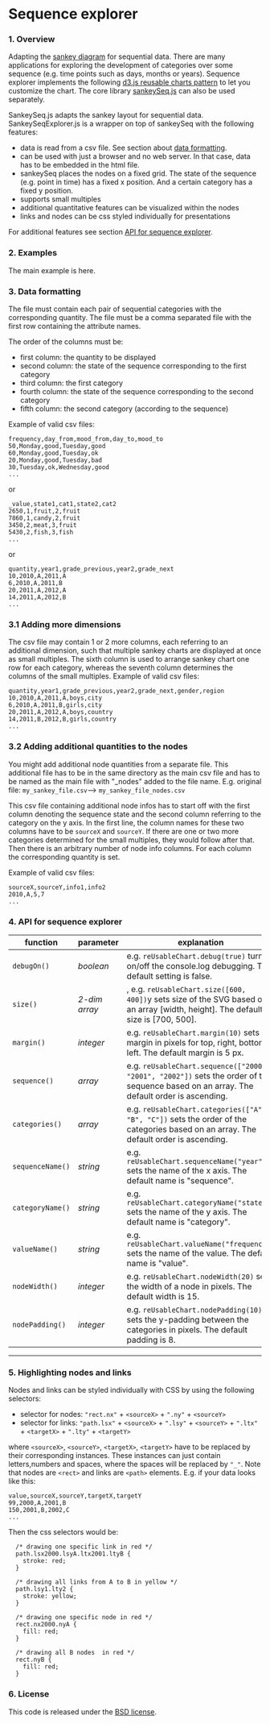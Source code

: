 # Sequence explorer
### 1. Overview
Adapting the [sankey diagram](https://bost.ocks.org/mike/sankey/) for sequential data. There are many applications for exploring the development of categories over some sequence (e.g. time points such as days, months or years).
Sequence explorer implements the following [d3.js reusable charts pattern](https://github.com/EE2dev/d3-template) to let you customize the chart. The core library [sankeySeq.js](docs/README.md) can also be used separately.

SankeySeq.js adapts the sankey layout for sequential data. SankeySeqExplorer.js is a wrapper on top of sankeySeq with the following features:
* data is read from a csv file. See section about [data formatting](#3-data-formatting).
* can be used with just a browser and no web server. In that case, data has to be embedded in the html file. 
* sankeySeq places the nodes on a fixed grid. The state of the sequence (e.g. point in time) has a fixed x position. And a certain category has a fixed y position.
* supports small multiples
* additional quantitative features can be visualized within the nodes
* links and nodes can be css styled individually for presentations

For additional features see section [API for sequence explorer](#4-api-for-sequence-explorer).

<!--
[Here](https://youtu.be/B8a2O6L31_w) is a link to a video explaining how to use item explorer with your own data and [here](http://www.ankerst.de/Mihael/proj/mbc/) is a web site introducing item explorer.
--->

### 2. Examples
The main example is here.

### 3. Data formatting

The file must contain each pair of sequential categories with the corresponding quantity.
The file must be a comma separated file with the first row containing the attribute names.

The order of the columns must be:
* first column: the quantity to be displayed 
* second column: the state of the sequence corresponding to the first category 
* third column: the first category
* fourth column: the state of the sequence corresponding to the second category 
* fifth column: the second category (according to the sequence)

Example of valid csv files:
```
frequency,day_from,mood_from,day_to,mood_to
50,Monday,good,Tuesday,good
60,Monday,good,Tuesday,ok
20,Monday,good,Tuesday,bad
30,Tuesday,ok,Wednesday,good
...
```
or
```
_value,state1,cat1,state2,cat2
2650,1,fruit,2,fruit
7860,1,candy,2,fruit
3450,2,meat,3,fruit
5430,2,fish,3,fish
...
```
or
```
quantity,year1,grade_previous,year2,grade_next
10,2010,A,2011,A
6,2010,A,2011,B
20,2011,A,2012,A
14,2011,A,2012,B
...
```

### 3.1 Adding more dimensions
The csv file may contain 1 or 2 more columns, each referring to an additional dimension, such that multiple sankey charts are displayed at once as small multiples. 
The sixth column is used to arrange sankey chart one row for each category, whereas the seventh column determines the columns of the small multiples.
Example of valid csv files:
```
quantity,year1,grade_previous,year2,grade_next,gender,region
10,2010,A,2011,A,boys,city
6,2010,A,2011,B,girls,city
20,2011,A,2012,A,boys,country
14,2011,B,2012,B,girls,country
...
```

### 3.2 Adding additional quantities to the nodes
You might add additional node quantities from a separate file.
This additional file has to be in the same directory as the main csv file and has to be named as the main file with "_nodes" added to the file name.
E.g. original file: `my_sankey_file.csv`--> `my_sankey_file_nodes.csv`

This csv file containing additional node infos has to start off with the first column denoting the sequence state and the second column referring to 
the category on the y axis. In the first line, the column names for these two columns have to be ```sourceX``` and `sourceY`. 
If there are one or two more categories determined for the small multiples, they would follow after that.
Then there is an arbitrary number of node info columns. For each column the corresponding quantity is set.
 
Example of valid csv files:
```
sourceX,sourceY,info1,info2
2010,A,5,7
...
```

### 4. API for sequence explorer 
function | parameter | explanation
------------ | -------|------
`debugOn()` | *boolean* | e.g. `reUsableChart.debug(true)` turns on/off the console.log debugging. The default setting is false.
`size()` | *2-dim array* |, e.g. `reUsableChart.size([600, 400])`y sets size of the SVG based on an array [width, height]. The default size is [700, 500].
`margin()` | *integer* | e.g. `reUsableChart.margin(10)` sets margin in pixels for top, right, bottom, left. The default margin is 5 px.
`sequence()` | *array* | e.g. `reUsableChart.sequence(["2000", "2001", "2002"])` sets the order of the sequence based on an array. The default order is ascending.
`categories()` | *array* | e.g. `reUsableChart.categories(["A", "B", "C"])` sets the order of the categories based on an array. The default order is ascending.
`sequenceName()` | *string* | e.g. `reUsableChart.sequenceName("year")` sets the name of the x axis. The default name is "sequence".
`categoryName()` | *string* | e.g. `reUsableChart.categoryName("state")` sets the name of the y axis. The default name is "category".
`valueName()` | *string* | e.g. `reUsableChart.valueName("frequency")` sets the name of the value. The default name is "value".
`nodeWidth()` | *integer* | e.g. `reUsableChart.nodeWidth(20)` sets the width of a node in pixels. The default width is 15.
`nodePadding()` | *integer* | e.g. `reUsableChart.nodePadding(10)` sets the y-padding between the categories in pixels. The default padding is 8.

-----------------------

### 5. Highlighting nodes and links
Nodes and links can be styled individually with CSS by using the following selectors:
   * selector for nodes: `"rect.nx"` + `<sourceX>` + `".ny"` + `<sourceY>` 
   * selector for links: `"path.lsx"` + `<sourceX>` + `".lsy"` + `<sourceY>` + `".ltx"` + `<targetX>` + `".lty"` + `<targetY>`
   
where `<sourceX>`, `<sourceY>`, `<targetX>`, `<targetY>` have to be replaced by their corresponding instances.
These instances can just contain letters,numbers and spaces, where the spaces will be replaced by `"_"`. Note that nodes are `<rect>` and links are `<path>` elements.
E.g. if your data looks like this:
```
value,sourceX,sourceY,targetX,targetY
99,2000,A,2001,B
150,2001,B,2002,C
...
```

Then the css selectors would be:
```
  /* drawing one specific link in red */
  path.lsx2000.lsyA.ltx2001.ltyB {
    stroke: red;
  }

  /* drawing all links from A to B in yellow */
  path.lsy1.lty2 {
    stroke: yellow;
  }
  
  /* drawing one specific node in red */
  rect.nx2000.nyA {
    fill: red;
  } 

  /* drawing all B nodes  in red */
  rect.nyB {
    fill: red;
  }
```

### 6. License
This code is released under the [BSD license](https://github.com/EE2dev/sequence-explorer//blob/master/LICENSE).
